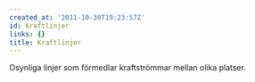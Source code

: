 ```yaml
---
created_at: '2011-10-30T19:23:57Z'
id: Kraftlinjer
links: {}
title: Kraftlinjer
---
```


Osynliga linjer som förmedlar kraftströmmar mellan olika platser.
